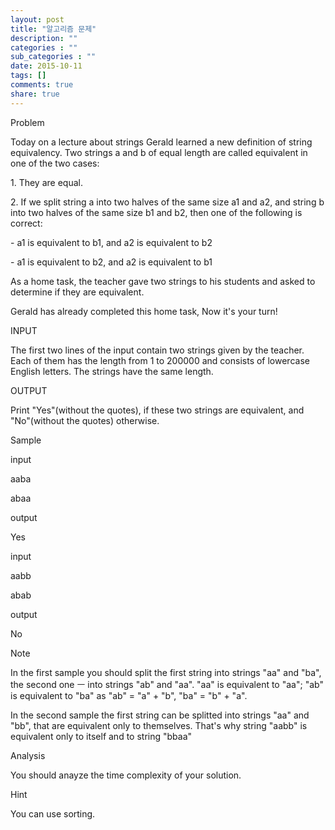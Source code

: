 ```yaml
---
layout: post
title: "알고리즘 문제"
description: ""
categories : ""
sub_categories : ""
date: 2015-10-11
tags: []
comments: true
share: true
---
```


Problem

  

Today on a lecture about strings Gerald learned a new definition of string
equivalency. Two strings a and b of equal length are called equivalent in one
of the two cases:

  

1\. They are equal.

2\. If we split string a into two halves of the same size a1 and a2, and
string b into two halves of the same size b1 and b2, then one of the following
is correct:

\- a1 is equivalent to b1, and a2 is equivalent to b2

\- a1 is equivalent to b2, and a2 is equivalent to b1

As a home task, the teacher gave two strings to his students and asked to
determine if they are equivalent.

  
Gerald has already completed this home task, Now it's your turn!

  

INPUT

The first two lines of the input contain two strings given by the teacher.
Each of them has the length from 1 to 200000 and consists of lowercase English
letters. The strings have the same length.

  

OUTPUT

Print "Yes"(without the quotes), if these two strings are equivalent, and
"No"(without the quotes) otherwise.

  

Sample

  

input

aaba

abaa

output

Yes

  

input

aabb

abab

output

No

  

Note

In the first sample you should split the first string into strings "aa" and
"ba", the second one ㅡ into strings "ab" and "aa". "aa" is equivalent to "aa";
"ab" is equivalent to "ba" as "ab" = "a" + "b", "ba" = "b" + "a".

  

In the second sample the first string can be splitted into strings "aa" and
"bb", that are equivalent only to themselves. That's why string "aabb" is
equivalent only to itself and to string "bbaa"

  

Analysis

You should anayze the time complexity of your solution.

  

Hint

You can use sorting.

  

  


